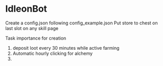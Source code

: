 # IdleonBot

Create a config.json following config_example.json
Put store to chest on last slot on any skill page


Task importance for creation
1) deposit loot every 30 minutes while active farming
2) Automatic hourly clicking for alchemy 
3) 